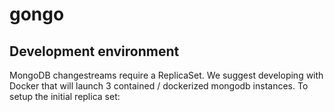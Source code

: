 # gongo

## Development environment

MongoDB changestreams require a ReplicaSet.  We suggest developing with Docker
that will launch 3 contained / dockerized mongodb instances.  To setup the
initial replica set:
